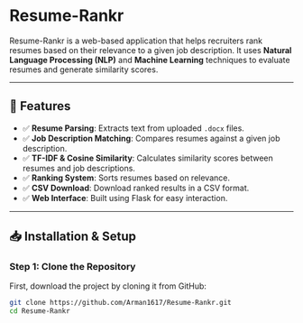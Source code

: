 # Resume-Rankr

Resume-Rankr is a web-based application that helps recruiters rank resumes based on their relevance to a given job description. It uses **Natural Language Processing (NLP)** and **Machine Learning** techniques to evaluate resumes and generate similarity scores.

---

## 🚀 Features

- ✅ **Resume Parsing**: Extracts text from uploaded `.docx` files.
- ✅ **Job Description Matching**: Compares resumes against a given job description.
- ✅ **TF-IDF & Cosine Similarity**: Calculates similarity scores between resumes and job descriptions.
- ✅ **Ranking System**: Sorts resumes based on relevance.
- ✅ **CSV Download**: Download ranked results in a CSV format.
- ✅ **Web Interface**: Built using Flask for easy interaction.

---

## 📥 Installation & Setup

### **Step 1: Clone the Repository**
First, download the project by cloning it from GitHub:
```bash
git clone https://github.com/Arman1617/Resume-Rankr.git
cd Resume-Rankr
